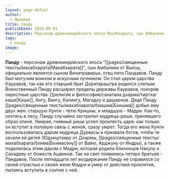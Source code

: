 ```yaml
---
layout: page-detail
author:
  - Яшодеви
title: панду
publishDate: 2024-09-01
description: Персонаж древнеиндийского эпоса Махабхарата, сын Амбалики от Вьясы, официально является сыном Вичитравирьи, отец пяти Пандавов. Панду был могучим воином и искусным лучником. Он стал царем царства Кауравов, так как его старший брат Дхритараштра родился слепым. Воинственный Панду расширил пределы державы Кауравов, покорив окрестные царства Каши, Ангу, Вангу, Калингу, Магадху и дашарнов. Дядя Панду Бхишма добыл ему двух жен старшую Кунти - тетю Кришны, и младшую - Мадри. Как-то, охотясь в лесу, Панду случайно застрелил мудреца-риши, принявшего образ оленя. Умирая, гневный риши успел проклясть царя как только он вступит в половую связь с женой, сразу умрет. Тогда его жена Кунти воспользовалась даром мудреца Дурвасы и призвала богов, чтобы те зачали ей детей (Юдхиштхиру от Дхармы, Бхимасену от Ваю, Арджуну от Индры), а также поделилась этим даром с Мадри, которая родила близнецов Накулу и Сахадеву от божеств Ашвинов. Так на свет появились пятеро братьев - Пандавов. После пятнадцати лет воздержания Панду не справился со своей страстью к своей жене Мадри и умер от действия проклятия, пытаясь вступить в соитие с ней.
tags:
  - панду
image:
---
```

**Панду** - персонаж древнеиндийского эпоса "[[pages/священные тексты/махабхарата|Махабхарата]]", сын Амбалики от Вьясы, официально является сыном Вичитравирьи, отец пяти Пандавов. Панду был могучим воином и искусным лучником. Он стал царем царства Кауравов, так как его старший брат Дхритараштра родился слепым. Воинственный Панду расширил пределы державы Кауравов, покорив окрестные царства: [[религия и философия/санатана дхарма/тиртха/каши|Каши]], Ангу, Вангу, Калингу, Магадху и дашарнов. Дядя Панду [[pages/священные тексты/махабхарата/бхишма|Бхишма]] добыл ему двух жен: старшую Кунти - тетю Кришны, и младшую - Мадри. Как-то, охотясь в лесу, Панду случайно застрелил мудреца-риши, принявшего образ оленя. Умирая, гневный риши успел проклясть царя: как только он вступит в половую связь с женой, сразу умрет. Тогда его жена Кунти воспользовалась даром мудреца Дурвасы и призвала богов, чтобы те зачали ей детей (Юдхиштхиру от Дхармы, [[pages/священные тексты/махабхарата/бхима|Бхимасену]] от Вайю, Арджуну от Индры), а также поделилась этим даром с Мадри, которая родила близнецов Накулу и Сахадеву от божеств Ашвинов. Так на свет появились пятеро братьев - Пандавов. После пятнадцати лет воздержания Панду не справился со своей страстью к своей жене Мадри и умер от действия проклятия, пытаясь вступить в соитие с ней.

